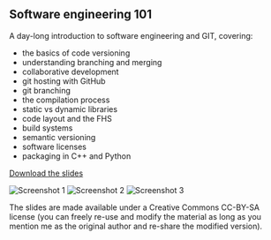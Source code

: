 Software engineering 101
------------------------

A day-long introduction to software engineering and GIT, covering:

- the basics of code versioning
- understanding branching and merging
- collaborative development
- git hosting with GitHub
- git branching
- the compilation process
- static vs dynamic libraries
- code layout and the FHS
- build systems
- semantic versioning
- software licenses
- packaging in C++ and Python

[Download the slides](presentation.pdf)

![Screenshot 1](doc/1.png)
![Screenshot 2](doc/2.png)
![Screenshot 3](doc/3.png)

The slides are made available under a Creative Commons CC-BY-SA license (you can
freely re-use and modify the material as long as you mention me as the original
author and re-share the modified version).
